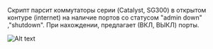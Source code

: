 Скрипт парсит коммутаторы серии (Catalyst, SG300) в открытом контуре (internet) на наличие портов со статусом "admin down" ,"shutdown".
При нахождении, предлагает (ВКЛ, ВЫКЛ) порты. 

![Alt text](/python/Cisco-ports/screen.png?raw=true "Optional Title")
